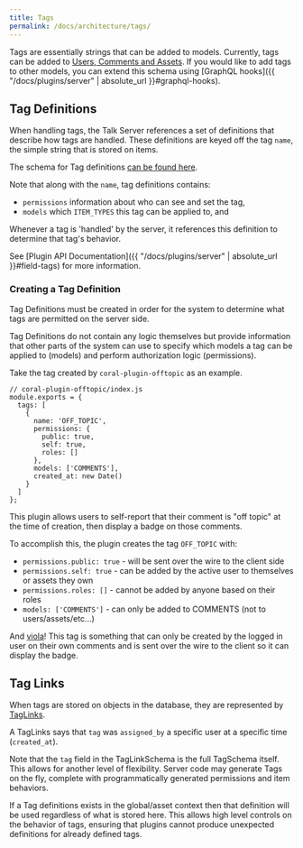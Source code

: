 ```yaml
---
title: Tags
permalink: /docs/architecture/tags/
---
```


Tags are essentially strings that can be added to models. Currently, tags can be added to [Users, Comments and Assets](https://github.com/coralproject/talk/blob/ced449a1489d47c25d604020fa2e0b3b7a741353/graph/typeDefs.graphql#L144). If you would like to add tags to other models, you can extend this schema using [GraphQL hooks]({{ "/docs/plugins/server" | absolute_url }}#graphql-hooks).

## Tag Definitions

When handling tags, the Talk Server references a set of definitions that describe how tags are handled. These definitions are keyed off the tag `name`, the simple string that is stored on items.

The schema for Tag definitions [can be found here](https://github.com/coralproject/talk/blob/3545bf01cd91044fdb738d337a0ac94d9f71fbc3/models/schema/tag.js).

Note that along with the `name`, tag definitions contains:

* `permissions` information about who can see and set the tag,
* `models` which `ITEM_TYPES` this tag can be applied to, and

Whenever a tag is 'handled' by the server, it references this definition to determine that tag's behavior.

See [Plugin API Documentation]({{ "/docs/plugins/server" | absolute_url }}#field-tags) for more information.

### Creating a Tag Definition

Tag Definitions must be created in order for the system to determine what tags are permitted on the server side.

Tag Definitions do not contain any logic themselves but provide information that other parts of the system can use to specify which models a tag can be applied to (models) and perform authorization logic (permissions).

Take the tag created by `coral-plugin-offtopic` as an example.

```
// coral-plugin-offtopic/index.js
module.exports = {
  tags: [
    {
      name: 'OFF_TOPIC',
      permissions: {
        public: true,
        self: true,
        roles: []
      },
      models: ['COMMENTS'],
      created_at: new Date()
    }
  ]
};
```

This plugin allows users to self-report that their comment is "off topic" at the time of creation, then display a badge on those comments.

To accomplish this, the plugin creates the tag `OFF_TOPIC` with:

* `permissions.public: true` - will be sent over the wire to the client side
* `permissions.self: true` - can be added by the active user to themselves or assets they own
* `permissions.roles: []` - cannot be added by anyone based on their roles
* `models: ['COMMENTS']` - can only be added to COMMENTS (not to users/assets/etc...)

And [viola](https://youtu.be/Q0O9gFf-tiI?t=23s)! This tag is something that can only be created by the logged in user on their own comments and is sent over the wire to the client so it can display the badge.

## Tag Links

When tags are stored on objects in the database, they are represented by [TagLinks](https://github.com/coralproject/talk/blob/master/models/schema/tag_link.js).

A TagLinks says that `tag` was `assigned_by` a specific user at a specific time (`created_at`).

Note that the `tag` field in the TagLinkSchema is the full TagSchema itself. This allows for another level of flexibility. Server code may generate Tags on the fly, complete with programmatically generated permissions and item behaviors.

If a Tag definitions exists in the global/asset context then that definition will be used regardless of what is stored here. This allows high level controls on the behavior of tags, ensuring that plugins cannot produce unexpected definitions for already defined tags.
